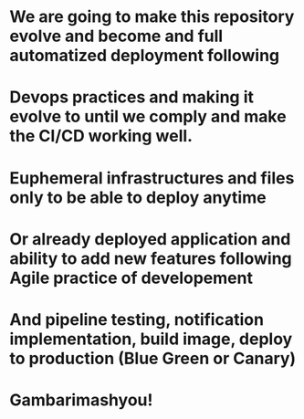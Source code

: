 # We are going to make this repository evolve and become and full automatized deployment following
# Devops practices and making it evolve to until we comply and make the CI/CD working well.
# Euphemeral infrastructures and files only to be able to deploy anytime
# Or already deployed application and ability to add new features following Agile practice of developement
# And pipeline testing, notification implementation, build image, deploy to production (Blue Green or Canary)
# Gambarimashyou!
